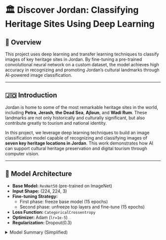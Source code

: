 # 🏛️ Discover Jordan: Classifying Heritage Sites Using Deep Learning

## 📌 Overview

This project uses deep learning and transfer learning techniques to classify images of key heritage sites in Jordan. By fine-tuning a pre-trained convolutional neural network on a custom dataset, the model achieves high accuracy in recognizing and promoting Jordan’s cultural landmarks through AI-powered image classification.

---

## 🇯🇴 Introduction

Jordan is home to some of the most remarkable heritage sites in the world, including **Petra**, **Jerash**, **the Dead Sea**, **Ajloun**, and **Wadi Rum**. These landmarks are not only historically and culturally significant, but also contribute greatly to tourism and national identity.

In this project, we leverage deep learning techniques to build an image classification model capable of recognizing and classifying images of **seven key heritage locations in Jordan**. This work demonstrates how AI can support cultural heritage preservation and digital tourism through computer vision.

---

## 🧠 Model Architecture

- **Base Model:** `ResNet50` (pre-trained on ImageNet)
- **Input Shape:** (224, 224, 3)
- **Fine-tuning Strategy:**  
  - First phase: freeze base model (15 epochs)  
  - Second phase: unfreeze top layers and fine-tune (15 epochs)
- **Loss Function:** `CategoricalCrossentropy`
- **Optimizer:** Adam (`lr=1e-5`)
- **Regularization:** Dropout(0.3)

<details>
<summary>Model Summary (Simplified)</summary>

```python
base_model = tf.keras.applications.ResNet50(
    input_shape=(224, 224, 3),
    include_top=False,
    weights='imagenet'
)
base_model.trainable = False

inputs = layers.Input(shape=(224, 224, 3))
x = data_augmentation(inputs)
x = base_model(x, training=False)
x = layers.GlobalAveragePooling2D()(x)
x = layers.Dense(128, activation='relu')(x)
x = layers.Dropout(0.3)(x)
outputs = layers.Dense(7, activation='softmax')(x)

model = tf.keras.Model(inputs, outputs)
